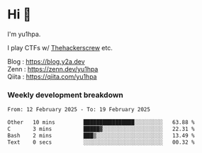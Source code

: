 # Hi 👋

I'm yu1hpa.

I play CTFs w/ [Thehackerscrew](https://www.thehackerscrew.team/) etc.

Blog : https://blog.y2a.dev  
Zenn : https://zenn.dev/yu1hpa  
Qiita : https://qiita.com/yu1hpa  

### Weekly development breakdown

<!--START_SECTION:waka-->

```txt
From: 12 February 2025 - To: 19 February 2025

Other   10 mins         ████████████████░░░░░░░░░   63.88 %
C       3 mins          █████▓░░░░░░░░░░░░░░░░░░░   22.31 %
Bash    2 mins          ███▒░░░░░░░░░░░░░░░░░░░░░   13.49 %
Text    0 secs          ░░░░░░░░░░░░░░░░░░░░░░░░░   00.32 %
```

<!--END_SECTION:waka-->

